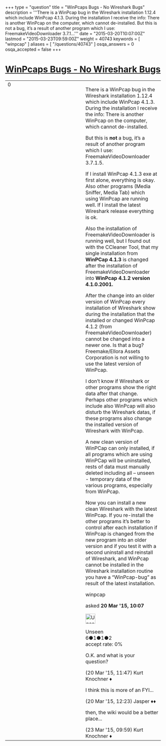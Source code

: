 +++
type = "question"
title = "WinPcaps Bugs - No Wireshark Bugs"
description = '''There is a WinPcap bug in the Wireshark installation 1.12.4 which include WinPcap 4.1.3. During the installation I receive the info: There is another WinPcap on the computer, which cannot de-installed. But this is not a bug, it’s a result of another program which I use: FreemakeVideoDownloader 3.7.1...'''
date = "2015-03-20T10:07:00Z"
lastmod = "2015-03-23T09:59:00Z"
weight = 40743
keywords = [ "winpcap" ]
aliases = [ "/questions/40743" ]
osqa_answers = 0
osqa_accepted = false
+++

<div class="headNormal">

# [WinPcaps Bugs - No Wireshark Bugs](/questions/40743/winpcaps-bugs-no-wireshark-bugs)

</div>

<div id="main-body">

<div id="askform">

<table id="question-table" style="width:100%;"><colgroup><col style="width: 50%" /><col style="width: 50%" /></colgroup><tbody><tr class="odd"><td style="width: 30px; vertical-align: top"><div class="vote-buttons"><span id="post-40743-upvote" class="ajax-command post-vote up" rel="nofollow" title="I like this post (click again to cancel)"> </span><div id="post-40743-score" class="post-score" title="current number of votes">0</div><span id="post-40743-downvote" class="ajax-command post-vote down" rel="nofollow" title="I dont like this post (click again to cancel)"> </span> <span id="favorite-mark" class="ajax-command favorite-mark" rel="nofollow" title="mark/unmark this question as favorite (click again to cancel)"> </span><div id="favorite-count" class="favorite-count"></div></div></td><td><div id="item-right"><div class="question-body"><p>There is a WinPcap bug in the Wireshark installation 1.12.4 which include WinPcap 4.1.3. During the installation I receive the info: There is another WinPcap on the computer, which cannot de-installed.</p><p>But this is <strong>not</strong> a bug, it’s a result of another program which I use: FreemakeVideoDownloader 3.7.1.5.</p><p>If I install WinPcap 4.1.3 exe at first alone, everything is okay. Also other programs (Media Sniffer, Media Tab) which using WinPcap are running well. If I install the latest Wireshark release everything is ok.</p><p>Also the installation of FreemakeVideoDownloader is running well, but I found out with the CCleaner Tool, that my single installation from <strong>WinPCap 4.1.3</strong> is changed after the installation of FreemakeVideoDownloader into <strong>WinPcap 4.1.2 version 4.1.0.2001.</strong></p><p>After the change into an older version of WinPcap every installation of Wireshark show during the installation that the installed or changed WinPcap 4.1.2 (from FreemakeVideoDownloader) cannot be changed into a newer one. Is that a bug? Freemake/Ellora Assets Corporation is not willing to use the latest version of WinPcap.</p><p>I don’t know if Wireshark or other programs show the right data after that change. Perhaps other programs which include also WinPcap will also disturb the Wireshark datas, if these programs also change the installed version of Wireshark with WinPcap.</p><p>A new clean version of WinPCap can only installed, if all programs which are using WinPCap will be uninstalled, rests of data must manually deleted including all – unseen - temporary data of the various programs, especially from WinPcap.</p><p>Now you can install a new clean Wireshark with the latest WinPcap. If you re-install the other programs it’s better to control after each installation if WinPcap is changed from the new program into an older version and if you test it with a second uninstall and reinstall of Wireshark, and WinPcap cannot be installed in the Wireshark installation routine you have a “WinPcap-bug” as result of the latest installation.</p></div><div id="question-tags" class="tags-container tags"><span class="post-tag tag-link-winpcap" rel="tag" title="see questions tagged &#39;winpcap&#39;">winpcap</span></div><div id="question-controls" class="post-controls"></div><div class="post-update-info-container"><div class="post-update-info post-update-info-user"><p>asked <strong>20 Mar '15, 10:07</strong></p><img src="https://secure.gravatar.com/avatar/0cc836cd8810525ec95315516a4cb67a?s=32&amp;d=identicon&amp;r=g" class="gravatar" width="32" height="32" alt="Unseen&#39;s gravatar image" /><p><span>Unseen</span><br />
<span class="score" title="6 reputation points">6</span><span title="1 badges"><span class="badge1">●</span><span class="badgecount">1</span></span><span title="1 badges"><span class="silver">●</span><span class="badgecount">1</span></span><span title="2 badges"><span class="bronze">●</span><span class="badgecount">2</span></span><br />
<span class="accept_rate" title="Rate of the user&#39;s accepted answers">accept rate:</span> <span title="Unseen has no accepted answers">0%</span></p></div></div><div id="comments-container-40743" class="comments-container"><span id="40749"></span><div id="comment-40749" class="comment"><div id="post-40749-score" class="comment-score"></div><div class="comment-text"><p>O.K. and what is your question?</p></div><div id="comment-40749-info" class="comment-info"><span class="comment-age">(20 Mar '15, 11:47)</span> <span class="comment-user userinfo">Kurt Knochner ♦</span></div></div><span id="40752"></span><div id="comment-40752" class="comment"><div id="post-40752-score" class="comment-score"></div><div class="comment-text"><p>I think this is more of an FYI...</p></div><div id="comment-40752-info" class="comment-info"><span class="comment-age">(20 Mar '15, 12:23)</span> <span class="comment-user userinfo">Jasper ♦♦</span></div></div><span id="40785"></span><div id="comment-40785" class="comment"><div id="post-40785-score" class="comment-score"></div><div class="comment-text"><p>then, the wiki would be a better place...</p></div><div id="comment-40785-info" class="comment-info"><span class="comment-age">(23 Mar '15, 09:59)</span> <span class="comment-user userinfo">Kurt Knochner ♦</span></div></div></div><div id="comment-tools-40743" class="comment-tools"></div><div class="clear"></div><div id="comment-40743-form-container" class="comment-form-container"></div><div class="clear"></div></div></td></tr></tbody></table>

</div>

</div>

